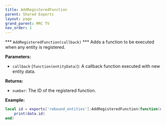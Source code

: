 ```yaml
--- 
title: AddRegisteredFunction 
parent: Shared Exports 
layout: page
grand_parent: MRC TV 
nav_order: 1 
--- 
```

*** `AddRegisteredFunction(callback)` ***
Adds a function to be executed when any entity is registered.

**Parameters:**
- `callback` (`function(entityData)`): A callback function executed with new entity data.

**Returns:**
- `number`: The ID of the registered function.

**Example:**
```lua
local id = exports['rebound_entities']:AddRegisteredFunction(function(data) 
    print(data.id)
end)
```

